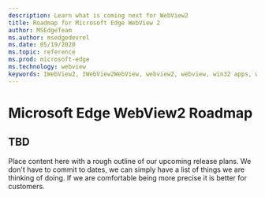 ```yaml
---
description: Learn what is coming next for WebView2
title: Roadmap for Microsoft Edge WebView 2
author: MSEdgeTeam
ms.author: msedgedevrel
ms.date: 05/19/2020
ms.topic: reference
ms.prod: microsoft-edge
ms.technology: webview
keywords: IWebView2, IWebView2WebView, webview2, webview, win32 apps, win32, edge, ICoreWebView2, ICoreWebView2Host, browser control, edge html
---
```


# Microsoft Edge WebView2 Roadmap

## TBD

Place content here with a rough outline of our upcoming release plans. We don't have to commit to dates, we can simply have a list of things we are thinking of doing. If we are comfortable being more precise it is better for customers.